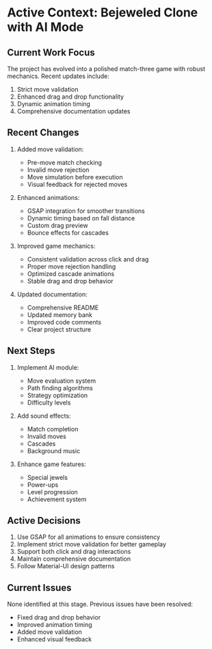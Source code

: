# Active Context: Bejeweled Clone with AI Mode

## Current Work Focus
The project has evolved into a polished match-three game with robust mechanics. Recent updates include:
1. Strict move validation
2. Enhanced drag and drop functionality
3. Dynamic animation timing
4. Comprehensive documentation updates

## Recent Changes
1. Added move validation:
   - Pre-move match checking
   - Invalid move rejection
   - Move simulation before execution
   - Visual feedback for rejected moves

2. Enhanced animations:
   - GSAP integration for smoother transitions
   - Dynamic timing based on fall distance
   - Custom drag preview
   - Bounce effects for cascades

3. Improved game mechanics:
   - Consistent validation across click and drag
   - Proper move rejection handling
   - Optimized cascade animations
   - Stable drag and drop behavior

4. Updated documentation:
   - Comprehensive README
   - Updated memory bank
   - Improved code comments
   - Clear project structure

## Next Steps
1. Implement AI module:
   - Move evaluation system
   - Path finding algorithms
   - Strategy optimization
   - Difficulty levels

2. Add sound effects:
   - Match completion
   - Invalid moves
   - Cascades
   - Background music

3. Enhance game features:
   - Special jewels
   - Power-ups
   - Level progression
   - Achievement system

## Active Decisions
1. Use GSAP for all animations to ensure consistency
2. Implement strict move validation for better gameplay
3. Support both click and drag interactions
4. Maintain comprehensive documentation
5. Follow Material-UI design patterns

## Current Issues
None identified at this stage. Previous issues have been resolved:
- Fixed drag and drop behavior
- Improved animation timing
- Added move validation
- Enhanced visual feedback
